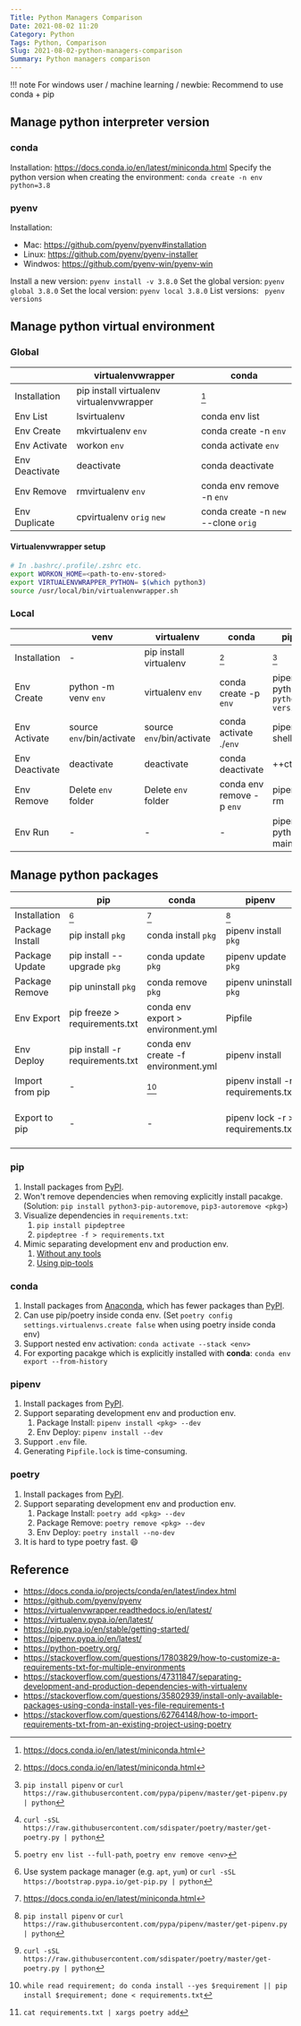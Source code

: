 ```yaml
---
Title: Python Managers Comparison
Date: 2021-08-02 11:20
Category: Python
Tags: Python, Comparison
Slug: 2021-08-02-python-managers-comparison
Summary: Python managers comparison
---
```


!!! note
    For windows user / machine learning / newbie: Recommend to use conda + pip

## Manage python interpreter version

### conda

Installation: https://docs.conda.io/en/latest/miniconda.html
Specify the python version when creating the environment: `conda create -n env python=3.8`

### pyenv

Installation:
- Mac: https://github.com/pyenv/pyenv#installation
- Linux: https://github.com/pyenv/pyenv-installer
- Windwos: https://github.com/pyenv-win/pyenv-win

Install a new version: `pyenv install -v 3.8.0`
Set the global version: `pyenv global 3.8.0`
Set the local version: `pyenv local 3.8.0`
List versions: ` pyenv versions`

## Manage python virtual environment

### Global

|                | virtualenvwrapper                        | conda                                |
| -------------- | ---------------------------------------- | ------------------------------------ |
| Installation   | pip install virtualenv virtualenvwrapper | [^conda_install]                     |
| Env List       | lsvirtualenv                             | conda env list                       |
| Env Create     | mkvirtualenv `env`                       | conda create -n `env`                |
| Env Activate   | workon `env`                             | conda activate `env`                 |
| Env Deactivate | deactivate                               | conda deactivate                     |
| Env Remove     | rmvirtualenv `env`                       | conda env remove -n `env`            |
| Env Duplicate  | cpvirtualenv `orig` `new`                | conda create -n `new` --clone `orig` |

#### Virtualenvwrapper setup

```sh
# In .bashrc/.profile/.zshrc etc.
export WORKON_HOME=<path-to-env-stored>
export VIRTUALENVWRAPPER_PYTHON= $(which python3)
source /usr/local/bin/virtualenvwrapper.sh
```

### Local

|                | venv                      | virtualenv                | conda                     | pipenv                           | poetry                    |
| -------------- | ------------------------- | ------------------------- | ------------------------- | -------------------------------- | ------------------------- |
| Installation   | -                         | pip install virtualenv    | [^conda_install]          | [^pipenv_install]                | [^poetry_install]         |
| Env Create     | python -m venv `env`      | virtualenv `env`          | conda create -p `env`     | pipenv --python `python-version` | poetry init               |
| Env Activate   | source `env`/bin/activate | source `env`/bin/activate | conda activate ./`env`    | pipenv shell                     | poerty shell              |
| Env Deactivate | deactivate                | deactivate                | conda deactivate          | ++ctrl+d++                       | ++ctrl+d++                |
| Env Remove     | Delete `env` folder       | Delete `env` folder       | conda env remove -p `env` | pipenv --rm                      | [^poetry_remove_env]      |
| Env Run        | -                         | -                         | -                         | pipenv run python main.py        | poetry run python main.py |

## Manage python packages

|                 | pip                             | conda                               | pipenv                             | poetry                                                |
| --------------- | ------------------------------- | ----------------------------------- | ---------------------------------- | ----------------------------------------------------- |
| Installation    | [^pip_install]                  | [^conda_install]                    | [^pipenv_install]                  | [^poetry_install]                                     |
| Package Install | pip install `pkg`               | conda install `pkg`                 | pipenv install `pkg`               | poetry add `pkg`                                      |
| Package Update  | pip install --upgrade `pkg`     | conda update `pkg`                  | pipenv update `pkg`                | poetry update `pkg`                                   |
| Package Remove  | pip uninstall `pkg`             | conda remove `pkg`                  | pipenv uninstall `pkg`             | poetry remove `pkg`                                   |
| Env Export      | pip freeze > requirements.txt   | conda env export > environment.yml  | Pipfile                            | pyproject.toml                                        |
| Env Deploy      | pip install -r requirements.txt | conda env create -f environment.yml | pipenv install                     | poetry install                                        |
| Import from pip | -                               | [^conda_import_pip]                 | pipenv install -r requirements.txt | [^poetry_import_pip]                                  |
| Export to pip   | -                               | -                                   | pipenv lock -r > requirements.txt  | poetry export -f requirements.txt -o requirements.txt |

### pip

1. Install packages from [PyPI](https://pypi.org/).
2. Won't remove dependencies when removing explicitly install pacakge.
   (Solution: `pip install python3-pip-autoremove`, `pip3-autoremove <pkg>`)
3. Visualize dependencies in `requirements.txt`:
    1. `pip install pipdeptree`
    2. `pipdeptree -f > requirements.txt`
4. Mimic separating development env and production env.
    1. [Without any tools](https://stackoverflow.com/a/20720019)
    2. [Using pip-tools](https://stackoverflow.com/a/65908367)

### conda

1. Install packages from [Anaconda](https://anaconda.org/), which has fewer packages than [PyPI](https://pypi.org/).
2. Can use pip/poetry inside conda env.
   (Set `poetry config settings.virtualenvs.create false` when using poetry inside conda env)
3. Support nested env activation: `conda activate --stack <env>`
4. For exporting pacakge which is explicitly installed with **conda**: `conda env export --from-history`

### pipenv

1. Install packages from [PyPI](https://pypi.org/).
2. Support separating development env and production env.
   1. Package Install: `pipenv install <pkg> --dev`
   2. Env Deploy: `pipenv install --dev`
3. Support `.env` file.
4. Generating `Pipfile.lock` is time-consuming.

### poetry

1. Install packages from [PyPI](https://pypi.org/).
2. Support separating development env and production env.
   1. Package Install: `poetry add <pkg> --dev`
   2. Package Remove: `poetry remove <pkg> --dev`
   3. Env Deploy: `poetry install --no-dev`
3. It is hard to type poetry fast. :smile:

## Reference

- https://docs.conda.io/projects/conda/en/latest/index.html
- https://github.com/pyenv/pyenv
- https://virtualenvwrapper.readthedocs.io/en/latest/
- https://virtualenv.pypa.io/en/latest/
- https://pip.pypa.io/en/stable/getting-started/
- https://pipenv.pypa.io/en/latest/
- https://python-poetry.org/
- https://stackoverflow.com/questions/17803829/how-to-customize-a-requirements-txt-for-multiple-environments
- https://stackoverflow.com/questions/47311847/separating-development-and-production-dependencies-with-virtualenv
- https://stackoverflow.com/questions/35802939/install-only-available-packages-using-conda-install-yes-file-requirements-t
- https://stackoverflow.com/questions/62764148/how-to-import-requirements-txt-from-an-existing-project-using-poetry

<!-- footnote -->
[^pip_install]: Use system package manager (e.g. `apt`, `yum`) or `curl -sSL https://bootstrap.pypa.io/get-pip.py | python`
[^conda_install]: https://docs.conda.io/en/latest/miniconda.html
[^pipenv_install]: `pip install pipenv` or `curl https://raw.githubusercontent.com/pypa/pipenv/master/get-pipenv.py | python`
[^poetry_install]: `curl -sSL https://raw.githubusercontent.com/sdispater/poetry/master/get-poetry.py | python`
[^conda_import_pip]: `while read requirement; do conda install --yes $requirement || pip install $requirement; done < requirements.txt`
[^poetry_import_pip]: `cat requirements.txt | xargs poetry add`
[^poetry_remove_env]: `poetry env list --full-path`, `poetry env remove <env>`
